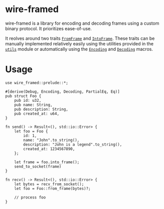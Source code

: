 # wire-framed

wire-framed is a library for encoding and decoding frames using a custom binary protocol.
It prioritizes ease-of-use.

It reolves around two traits [`FromFrame`] and [`IntoFrame`]. These traits can be manually implemented relatively easily using 
the utilities provided in the [`utils`] module or automatically using the [`Encoding`] and [`Decoding`] macros.

[`FromFrame`]: trait.FromFrame.html
[`IntoFrame`]: trait.IntoFrame.html
[`utils`]: utils/index.html
[`Encoding`]: macro.Encoding.html
[`Decoding`]: macro.Decoding.html

# Usage
```
use wire_framed::prelude::*;

#[derive(Debug, Encoding, Decoding, PartialEq, Eq)]
pub struct Foo {
    pub id: u32,
    pub name: String,
    pub description: String,
    pub created_at: u64,
}

fn send() -> Result<(), std::io::Error> {
    let foo = Foo {
        id: 1,
        name: "John".to_string(),
        description: "John is a legend".to_string(),
        created_at: 1234567890,
    };

    let frame = foo.into_frame();
    send_to_socket(frame)
}

fn recv() -> Result<(), std::io::Error> {
    let bytes = recv_from_socket();
    let foo = Foo::from_frame(bytes)?;

    // process foo
}
```
